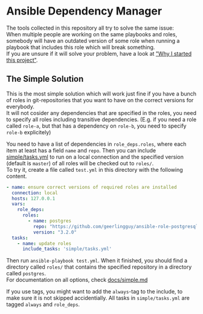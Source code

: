 Ansible Dependency Manager
==========================

The tools collected in this repository all try to solve the same issue:  
When multiple people are working on the same playbooks and roles, somebody will have an outdated version of some role when running a playbook that includes this role which will break something.  
If you are unsure if it will solve your problem, have a look at ["Why I started this project"](docs/why.md).

The Simple Solution
-------------------

This is the most simple solution which will work just fine if you have a bunch of roles in git-repositories that you want to have on the correct versions for everybody.  
It will not cosider any dependencies that are specified in the roles, you need to specify all roles including transitive dependencies. (E.g. if you need a role called `role-a`, but that has a dependency on `role-b`, you need to specify `role-b` explicitely)

You need to have a list of dependencies in `role_deps.roles`, where each item at least has a field `name` and `repo`. Then you can include [simple/tasks.yml](simple/tasks.yml) to run on a local connection and the specified version (default is `master`) of all roles will be checked out to `roles/`.  
To try it, create a file called `test.yml` in this directory with the following content.
```yaml
- name: ensure correct versions of required roles are installed
  connection: local
  hosts: 127.0.0.1
  vars:
    role_deps:
      roles:
        - name: postgres
          repo: "https://github.com/geerlingguy/ansible-role-postgresql.git"
          version: "3.2.0"
  tasks:
    - name: update roles
      include_tasks: 'simple/tasks.yml'
```
Then run `ansible-playbook test.yml`. When it finished, you should find a directory called `roles/` that contains the specified repository in a directory called `postgres`.  
For documentation on all options, check [docs/simple.md](docs/simple.md)

If you use tags, you might want to add the `always`-tag to the include, to make sure it is not skipped accidentially. All tasks in `simple/tasks.yml` are tagged `always` and `role_deps`.
